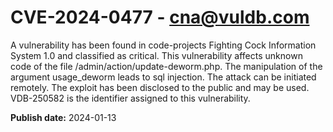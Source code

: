 # CVE-2024-0477 - cna@vuldb.com

A vulnerability has been found in code-projects Fighting Cock Information System 1.0 and classified as critical. This vulnerability affects unknown code of the file /admin/action/update-deworm.php. The manipulation of the argument usage_deworm leads to sql injection. The attack can be initiated remotely. The exploit has been disclosed to the public and may be used. VDB-250582 is the identifier assigned to this vulnerability.

**Publish date:** 2024-01-13
